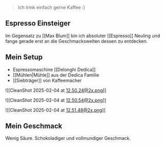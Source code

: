
> Ich trink einfach gerne Kaffee :) 

## Espresso Einsteiger

Im Gegensatz zu [[Max Blum]] bin ich absoluter [[Espresso]] Neuling und fange gerade erst an die Geschmackswelten dessen zu entdecken.

## Mein Setup

- Espressomaschine [[Delonghi Dedica]]
- [[Mühlen|Mühle]] aus der Dedica Familie
- [[Siebträger]] von Kaffeemacher

![[CleanShot 2025-02-04 at 12.50.24@2x.png]]

![[CleanShot 2025-02-04 at 12.50.54@2x.png]]

![[CleanShot 2025-02-04 at 12.51.48@2x.png]]

## Mein Geschmack 

Wenig Säure. Schokoladiger und vollmundiger Geschmack. 


